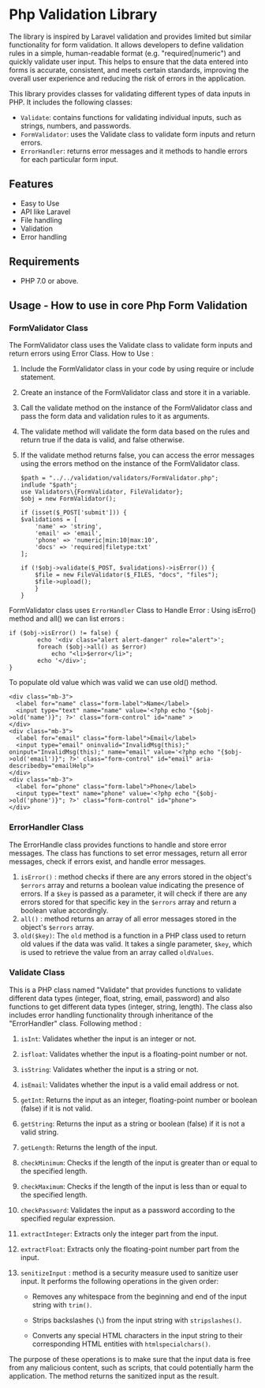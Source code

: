 
# Php Validation Library
The library is inspired by Laravel validation and provides limited but similar functionality for form validation. It allows developers to define validation rules in a simple, human-readable format (e.g. "required|numeric") and quickly validate user input. This helps to ensure that the data entered into forms is accurate, consistent, and meets certain standards, improving the overall user experience and reducing the risk of errors in the application.


This library provides classes for validating different types of data inputs in PHP. It includes the following classes:
-   `Validate`: contains functions for validating individual inputs, such as strings, numbers, and passwords.
-   `FormValidator`: uses the Validate class to validate form inputs and return errors.
-   `ErrorHandler`: returns error messages and it methods to handle errors for each particular form input.

## Features
- Easy to Use
- API like Laravel
- File handling
- Validation
- Error handling

## Requirements

-   PHP 7.0 or above.

## Usage - How to use in core Php Form Validation

### FormValidator Class
The FormValidator class uses the Validate class to validate form inputs and return errors using Error Class. 
How to Use : 

1) Include the FormValidator class in your code by using require or include statement. 
2) Create an instance of the FormValidator class and store it in a variable. 
3) Call the validate method on the instance of the FormValidator class and pass the form data and validation rules to it as arguments. 
4) The validate method will validate the form data based on the rules and return true if the data is valid, and false otherwise. 
5) If the validate method returns false, you can access the error messages using the errors method on the instance of the FormValidator class.

    ```
    $path = "../../validation/validators/FormValidator.php"; 
    indlude "$path";
    use Validators\{FormValidator, FileValidator};
    $obj = new FormValidator();
    
    if (isset($_POST['submit'])) {
    $validations = [
        'name' => 'string',
        'email' => 'email',
        'phone' => 'numeric|min:10|max:10',
        'docs' => 'required|filetype:txt'
    ];
    
    if (!$obj->validate($_POST, $validations)->isError()) {
        $file = new FileValidator($_FILES, "docs", "files");
        $file->upload();
        }
    }
    ```
  FormValidator class uses `ErrorHandler` Class to Handle Error :
  Using isErro() method and all() we can list errors :
 
    if ($obj->isError() != false) {
            echo '<div class="alert alert-danger" role="alert">';
            foreach ($obj->all() as $error)
                echo "<li>$error</li>";
            echo '</div>';
    }
   To populate old value which was valid we can use old() method. 
  ```
  <div class="mb-3">
	<label for="name" class="form-label">Name</label>
	<input type="text" name="name" value='<?php echo "{$obj->old('name')}"; ?>' class="form-control" id="name" >
 </div>
<div class="mb-3">
	<label for="email" class="form-label">Email</label>
	<input type="email" oninvalid="InvalidMsg(this);" oninput="InvalidMsg(this);" name="email" value='<?php echo "{$obj->old('email')}"; ?>' class="form-control" id="email" aria-describedby="emailHelp">
</div>
<div class="mb-3">
	<label for="phone" class="form-label">Phone</label>
	<input type="text" name="phone" value='<?php echo "{$obj->old('phone')}"; ?>' class="form-control" id="phone">
</div>
  ```
	
### ErrorHandler Class
The ErrorHandle class provides functions to handle and store error messages. The class has functions to set error messages, return all error messages, check if errors exist, and handle error messages. 
1. `isError()` : method checks if there are any errors stored in the object's `$errors` array and returns a boolean value indicating the presence of errors. If a `$key` is passed as a parameter, it will check if there are any errors stored for that specific key in the `$errors` array and return a boolean value accordingly.
2. `all()` :  method returns an array of all error messages stored in the object's `$errors` array.
3. `old($key)`:  The `old` method is a function in a PHP class used to return old values if the data was valid. It takes a single parameter, `$key`, which is used to retrieve the value from an array called `oldValues`.

### Validate Class
This is a PHP class named "Validate" that provides functions to validate different data types (integer, float, string, email, password) and also functions to get different data types (integer, string, length). The class also includes error handling functionality through inheritance of the "ErrorHandler" class.
Following method :

1.  `isInt`: Validates whether the input is an integer or not.
    
2.  `isfloat`: Validates whether the input is a floating-point number or not.
    
3.  `isString`: Validates whether the input is a string or not.
    
4.  `isEmail`: Validates whether the input is a valid email address or not.
    
5.  `getInt`: Returns the input as an integer, floating-point number or boolean (false) if it is not valid.
    
6.  `getString`: Returns the input as a string or boolean (false) if it is not a valid string.
    
7.  `getLength`: Returns the length of the input.
    
8.  `checkMinimum`: Checks if the length of the input is greater than or equal to the specified length.
    
9.  `checkMaximum`: Checks if the length of the input is less than or equal to the specified length.
    
10.  `checkPassword`: Validates the input as a password according to the specified regular expression.
    
11.  `extractInteger`: Extracts only the integer part from the input.
    
12.  `extractFloat`: Extracts only the floating-point number part from the input.
13. `senitizeInput` : method is a security measure used to sanitize user input. It performs the following operations in the given order:

	- Removes any whitespace from the beginning and end of the input string with `trim()`.
    
    - Strips backslashes (`\`) from the input string with `stripslashes()`.
    - Converts any special HTML characters in the input string to their corresponding HTML entities with `htmlspecialchars()`.
    

The purpose of these operations is to make sure that the input data is free from any malicious content, such as scripts, that could potentially harm the application. The method returns the sanitized input as the result. 

